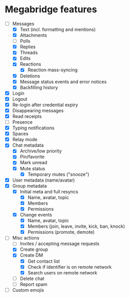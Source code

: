 # Megabridge features

* [ ] Messages
  * [x] Text (incl. formatting and mentions)
  * [x] Attachments
  * [ ] Polls
  * [x] Replies
  * [x] Threads
  * [x] Edits
  * [x] Reactions
    * [x] Reaction mass-syncing
  * [x] Deletions
  * [x] Message status events and error notices
  * [x] Backfilling history
* [x] Login
* [x] Logout
* [x] Re-login after credential expiry
* [x] Disappearing messages
* [x] Read receipts
* [ ] Presence
* [x] Typing notifications
* [x] Spaces
* [x] Relay mode
* [x] Chat metadata
  * [x] Archive/low priority
  * [x] Pin/favorite
  * [x] Mark unread
  * [x] Mute status
    * [x] Temporary mutes ("snooze")
* [x] User metadata (name/avatar)
* [x] Group metadata
  * [x] Initial meta and full resyncs
    * [x] Name, avatar, topic
    * [x] Members
    * [x] Permissions
  * [x] Change events
    * [x] Name, avatar, topic
    * [x] Members (join, leave, invite, kick, ban, knock)
    * [x] Permissions (promote, demote)
* [ ] Misc actions
  * [ ] Invites / accepting message requests
  * [x] Create group
  * [x] Create DM
    * [x] Get contact list
    * [x] Check if identifier is on remote network
    * [x] Search users on remote network
  * [ ] Delete chat
  * [ ] Report spam
* [ ] Custom emojis
